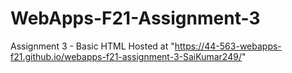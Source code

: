 # WebApps-F21-Assignment-3
Assignment 3 - Basic HTML
Hosted at "https://44-563-webapps-f21.github.io/webapps-f21-assignment-3-SaiKumar249/"
